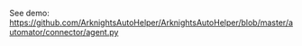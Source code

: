 See demo: https://github.com/ArknightsAutoHelper/ArknightsAutoHelper/blob/master/automator/connector/agent.py
